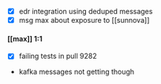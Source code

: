 - [x] edr integration using deduped messages
- [x] msg max about exposure to [[sunnova]]

#### [[max]] 1:1
- [x] failing tests in pull 9282
- kafka messages not getting though